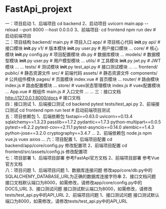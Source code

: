 # FastApi_projext

一：项目启动
1、后端项目
    cd backend
2、启动项目
    uvicorn main:app --reload --port 8000 --host 0.0.0.0
3、前端项目·
    cd frontend
    npm run dev  # 启动前端项目        
二：项目结构
backend/
    main.py  # 项目入口
    app/  # 项目核心代码
        __init__.py
        api/  # 接口模块
            __init__.py
            v1/  # 版本模块
                __init__.py
                user.py  # 用户接口模块
                ...
        core/  # 核心模块
            __init__.py
            config.py  # 项目配置模块
            db.py  # 数据库模块
            ...
        models/  # 数据模型模块
            __init__.py
            user.py  # 用户模型模块
            ...
        utils/  # 工具模块
            __init__.py
            jwt.py  # JWT模块
            ...
        ...
    tests/  # 测试模块
        __init__.py
        test_api.py  # 接口测试模块
        ...
    ...
frontend/
    public/  # 静态资源文件
    src/  # 前端代码
        assets/  # 静态资源文件
        components/  # 公共组件模块
        pages/  # 页面模块
            index.vue  # 首页模块
            ...
        router/  # 路由模块
            index.js  # 路由配置模块
            ...
        store/  # vuex状态管理模块
            index.js  # vuex配置模块
            ...
        App.vue  # 根组件
        main.js  # 入口文件
        ...
    ...
三：接口文档
http://127.0.0.1:8000/docs   # 接口文档  
四：接口测试
1、后端接口测试
    cd backend
    pytest tests/test_api.py
2、前端接口测试
    cd frontend
    npm run test  # 启动前端项目测试            
五：项目依赖包
1、后端依赖包
    fastapi==0.63.0
    uvicorn==0.13.4
    sqlalchemy==1.3.23
    passlib==1.7.2
    pydantic==1.7.3
    python-multipart==0.0.5
    pytest==6.2.2
    pytest-cov==2.11.1
    pytest-asyncio==0.14.0
    alembic==1.4.3
    python-jose==3.2.0
    cryptography==3.4.7
    ...
2、前端依赖包
    node.js
    npm
    vue.js
    vuex
    axios
    ... 
六：项目配置
1、后端项目配置
    cd backend/app/core/config.py
    修改配置项
2、前端项目配置
    cd frontend/src/assets/config.js
    修改配置项   
七：项目部署
1、后端项目部署
    参考FastApi官方文档
2、前端项目部署
    参考Vue官方文档   
八：项目问题
1、后端项目问题
    1、数据库连接问题
        修改app/core/db.py中的SQLALCHEMY_DATABASE_URL为正确的数据库连接字符串
    2、接口文档问题
        接口文档默认端口为8000，如需修改，请修改app/core/config.py中的DOCS_URL
    3、接口测试问题
        接口测试默认端口为8000，如需修改，请修改tests/test_api.py中的API_URL
2、前端项目问题
    1、接口测试问题
        接口测试默认端口为8000，如需修改，请修改tests/test_api.py中的API_URL    
